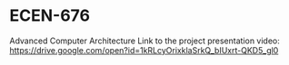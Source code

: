 # ECEN-676
Advanced Computer Architecture
Link to the project presentation video: https://drive.google.com/open?id=1kRLcyOrixklaSrkQ_bIUxrt-QKD5_gl0
